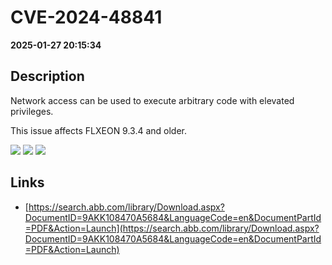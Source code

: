 # CVE-2024-48841

**2025-01-27 20:15:34**

## Description
Network access can be used to execute arbitrary code with elevated privileges. 





This
issue affects FLXEON 9.3.4 and older.

![](https://img.shields.io/static/v1?label=Score&message=10.0&color=red)
![](https://img.shields.io/static/v1?label=Severity&message=CRITICAL&color=red)
![](https://img.shields.io/static/v1?label=CWE&message=RFI&color=green)

## Links
- [https://search.abb.com/library/Download.aspx?DocumentID=9AKK108470A5684&LanguageCode=en&DocumentPartId=PDF&Action=Launch](https://search.abb.com/library/Download.aspx?DocumentID=9AKK108470A5684&LanguageCode=en&DocumentPartId=PDF&Action=Launch)
